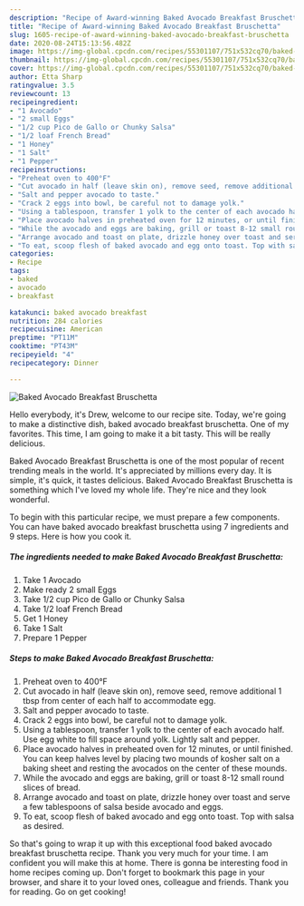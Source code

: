 ```yaml
---
description: "Recipe of Award-winning Baked Avocado Breakfast Bruschetta"
title: "Recipe of Award-winning Baked Avocado Breakfast Bruschetta"
slug: 1605-recipe-of-award-winning-baked-avocado-breakfast-bruschetta
date: 2020-08-24T15:13:56.482Z
image: https://img-global.cpcdn.com/recipes/55301107/751x532cq70/baked-avocado-breakfast-bruschetta-recipe-main-photo.jpg
thumbnail: https://img-global.cpcdn.com/recipes/55301107/751x532cq70/baked-avocado-breakfast-bruschetta-recipe-main-photo.jpg
cover: https://img-global.cpcdn.com/recipes/55301107/751x532cq70/baked-avocado-breakfast-bruschetta-recipe-main-photo.jpg
author: Etta Sharp
ratingvalue: 3.5
reviewcount: 13
recipeingredient:
- "1 Avocado"
- "2 small Eggs"
- "1/2 cup Pico de Gallo or Chunky Salsa"
- "1/2 loaf French Bread"
- "1 Honey"
- "1 Salt"
- "1 Pepper"
recipeinstructions:
- "Preheat oven to 400°F"
- "Cut avocado in half (leave skin on), remove seed, remove additional 1 tbsp from center of each half to accommodate egg."
- "Salt and pepper avocado to taste."
- "Crack 2 eggs into bowl, be careful not to damage yolk."
- "Using a tablespoon, transfer 1 yolk to the center of each avocado half. Use egg white to fill space around yolk. Lightly salt and pepper."
- "Place avocado halves in preheated oven for 12 minutes, or until finished. You can keep halves level by placing two mounds of kosher salt on a baking sheet and resting the avocados on the center of these mounds."
- "While the avocado and eggs are baking, grill or toast 8-12 small round slices of bread."
- "Arrange avocado and toast on plate, drizzle honey over toast and serve a few tablespoons of salsa beside avocado and eggs."
- "To eat, scoop flesh of baked avocado and egg onto toast. Top with salsa as desired."
categories:
- Recipe
tags:
- baked
- avocado
- breakfast

katakunci: baked avocado breakfast 
nutrition: 284 calories
recipecuisine: American
preptime: "PT11M"
cooktime: "PT43M"
recipeyield: "4"
recipecategory: Dinner

---
```



![Baked Avocado Breakfast Bruschetta](https://img-global.cpcdn.com/recipes/55301107/751x532cq70/baked-avocado-breakfast-bruschetta-recipe-main-photo.jpg)

Hello everybody, it's Drew, welcome to our recipe site. Today, we're going to make a distinctive dish, baked avocado breakfast bruschetta. One of my favorites. This time, I am going to make it a bit tasty. This will be really delicious.

Baked Avocado Breakfast Bruschetta is one of the most popular of recent trending meals in the world. It's appreciated by millions every day. It is simple, it's quick, it tastes delicious. Baked Avocado Breakfast Bruschetta is something which I've loved my whole life. They're nice and they look wonderful.




To begin with this particular recipe, we must prepare a few components. You can have baked avocado breakfast bruschetta using 7 ingredients and 9 steps. Here is how you cook it.

<!--inarticleads1-->

##### The ingredients needed to make Baked Avocado Breakfast Bruschetta:

1. Take 1 Avocado
1. Make ready 2 small Eggs
1. Take 1/2 cup Pico de Gallo or Chunky Salsa
1. Take 1/2 loaf French Bread
1. Get 1 Honey
1. Take 1 Salt
1. Prepare 1 Pepper




<!--inarticleads2-->

##### Steps to make Baked Avocado Breakfast Bruschetta:

1. Preheat oven to 400°F
1. Cut avocado in half (leave skin on), remove seed, remove additional 1 tbsp from center of each half to accommodate egg.
1. Salt and pepper avocado to taste.
1. Crack 2 eggs into bowl, be careful not to damage yolk.
1. Using a tablespoon, transfer 1 yolk to the center of each avocado half. Use egg white to fill space around yolk. Lightly salt and pepper.
1. Place avocado halves in preheated oven for 12 minutes, or until finished. You can keep halves level by placing two mounds of kosher salt on a baking sheet and resting the avocados on the center of these mounds.
1. While the avocado and eggs are baking, grill or toast 8-12 small round slices of bread.
1. Arrange avocado and toast on plate, drizzle honey over toast and serve a few tablespoons of salsa beside avocado and eggs.
1. To eat, scoop flesh of baked avocado and egg onto toast. Top with salsa as desired.




So that's going to wrap it up with this exceptional food baked avocado breakfast bruschetta recipe. Thank you very much for your time. I am confident you will make this at home. There is gonna be interesting food in home recipes coming up. Don't forget to bookmark this page in your browser, and share it to your loved ones, colleague and friends. Thank you for reading. Go on get cooking!
